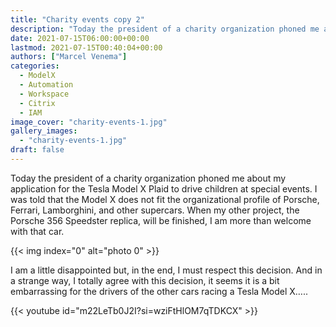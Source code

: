 ```yaml
---
title: "Charity events copy 2"
description: "Today the president of a charity organization phoned me about my application for the Tesla Model X Plaid to drive children at special events. I was told that the Model X does not fit the organizational profile of Porsche, Ferrari, Lamborghini, and other supercars. When my other project, the Porsche 356 Speedster replica, will be finished, I am more than welcome with that car.I am a little disappointed but, in the end, I must respect this decision. And in a strange way, I totally agree with this"
date: 2021-07-15T06:00:00+00:00
lastmod: 2021-07-15T00:40:04+00:00
authors: ["Marcel Venema"]
categories:
  - ModelX
  - Automation
  - Workspace
  - Citrix
  - IAM
image_cover: "charity-events-1.jpg"
gallery_images:
  - "charity-events-1.jpg"
draft: false
---
```


Today the president of a charity organization phoned me about my application for the Tesla Model X Plaid to drive children at special events. I was told that the Model X does not fit the organizational profile of Porsche, Ferrari, Lamborghini, and other supercars. When my other project, the Porsche 356 Speedster replica, will be finished, I am more than welcome with that car.

{{< img index="0" alt="photo 0" >}}

I am a little disappointed but, in the end, I must respect this decision. And in a strange way, I totally agree with this decision, it seems it is a bit embarrassing for the drivers of the other cars racing a Tesla Model X…..

{{< youtube id="m22LeTb0J2I?si=wziFtHlOM7qTDKCX" >}}
